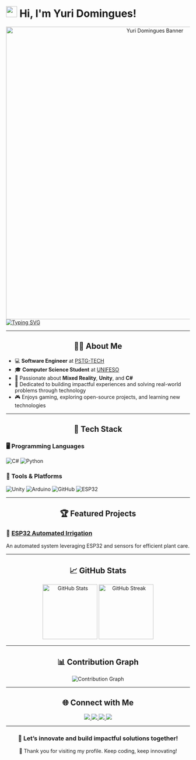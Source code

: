 # <img src="https://raw.githubusercontent.com/MartinHeinz/MartinHeinz/master/wave.gif" width="30px"> Hi, I'm Yuri Domingues! 

<div align="center">
  <img src="https://imgur.com/svWhGWW.png" alt="Yuri Domingues Banner" width="800px" />
</div>

<a href="https://git.io/typing-svg">
  <img src="https://readme-typing-svg.demolab.com?font=Fira+Code&size=25&pause=1000&center=true&vCenter=true&width=500&height=40&lines=Game+Developer;Software+Engineer;Problem+Solver;Lifelong+Learner" alt="Typing SVG" />
</a>

---

<h2 align="center">🙋‍♂️ About Me</h2>

- 💻 **Software Engineer** at [PSTG-TECH](https://pstg.com.br/)  
- 🎓 **Computer Science Student** at [UNIFESO](https://www.unifeso.edu.br)  
- 🌱 Passionate about **Mixed Reality**, **Unity**, and **C#**  
- 🎯 Dedicated to building impactful experiences and solving real-world problems through technology  
- 🎮 Enjoys gaming, exploring open-source projects, and learning new technologies  

---

<h2 align="center">🚀 Tech Stack</h2>

### 🖥️ Programming Languages
![C#](https://img.shields.io/badge/-C%23-239120?style=for-the-badge&logo=c-sharp&logoColor=white)
![Python](https://img.shields.io/badge/-Python-3776AB?style=for-the-badge&logo=python&logoColor=white)

### 🔧 Tools & Platforms
![Unity](https://img.shields.io/badge/-Unity-000000?style=for-the-badge&logo=unity&logoColor=white)
![Arduino](https://img.shields.io/badge/-Arduino-00979D?style=for-the-badge&logo=arduino&logoColor=white)
![GitHub](https://img.shields.io/badge/-GitHub-181717?style=for-the-badge&logo=github&logoColor=white)
![ESP32](https://img.shields.io/badge/-ESP32-4C8C2D?style=for-the-badge&logo=espressif&logoColor=white)

---

<h2 align="center">🏆 Featured Projects</h2>

### 🌱 [ESP32 Automated Irrigation](https://github.com/yuridomingues/ESP32_Automated_Irrigation)

An automated system leveraging ESP32 and sensors for efficient plant care.

---

<h2 align="center">📈 GitHub Stats</h2>

<div align="center">
  <img src="https://github-readme-stats.vercel.app/api?username=yuridomingues&theme=github_dark&hide_border=true&show_icons=true" alt="GitHub Stats" height="150" />
  <img src="https://streak-stats.demolab.com?user=yuridomingues&theme=github_dark&hide_border=true" alt="GitHub Streak" height="150" />
</div>

---

<h2 align="center">📊 Contribution Graph</h2>

<div align="center">
  <img src="https://github-readme-activity-graph.cyclic.app/graph?username=yuridomingues&theme=github-dark&hide_border=true" alt="Contribution Graph" />
</div>

---

<h2 align="center">🌐 Connect with Me</h2>

<div align="center">
  <a href="https://www.linkedin.com/in/yuri-domingues-63869b320/" target="_blank">
    <img src="https://img.shields.io/badge/LinkedIn-0077B5?style=for-the-badge&logo=linkedin&logoColor=white" />
  </a>
  <a href="https://instagram.com/yuridomingues_" target="_blank">
    <img src="https://img.shields.io/badge/-Instagram-%23E4405F?style=for-the-badge&logo=instagram&logoColor=white" />
  </a>
  <a href="https://discord.com/users/1325894782857379981" target="_blank">
    <img src="https://img.shields.io/badge/Discord-7289DA?style=for-the-badge&logo=discord&logoColor=white" />
  </a>
  <a href="mailto:yuridomingues.contato@gmail.com">
    <img src="https://img.shields.io/badge/-Gmail-%23333?style=for-the-badge&logo=gmail&logoColor=white" />
  </a>
</div>

---

<h3 align="center">🚀 Let’s innovate and build impactful solutions together!</h3>
<p align="center">🙏 Thank you for visiting my profile. Keep coding, keep innovating!</p>
